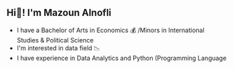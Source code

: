 ## Hi:wave:! I'm Mazoun Alnofli 
 * I have a Bachelor of Arts in Economics :moneybag: /Minors in International Studies & Political Science
 * I'm interested in data field :chart_with_downwards_trend:
 * I have experience in Data Analytics and Python (Programming Language

